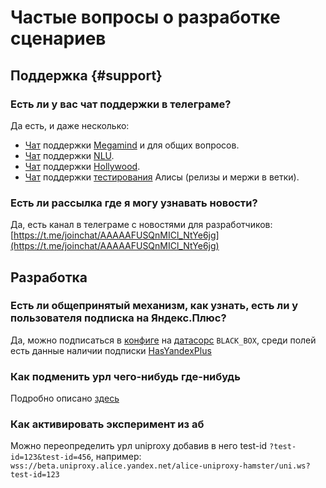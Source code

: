 # Частые вопросы о разработке сценариев

## Поддержка {#support}
### Есть ли у вас чат поддержки в телеграме?
Да есть, и даже несколько:
* [Чат](https://t.me/joinchat/BBPaeRGYwx3cNiNYXnK0SQ) поддержки [Megamind](megamind/index.md) и для общих вопросов.
* [Чат](https://t.me/+DJryz0GP71djN2Ri) поддержки [NLU](nlu/index.md).
* [Чат](https://t.me/joinchat/WLI9XSTsGdIdeek2) поддержки [Hollywood](hollywood/index.md).
* [Чат](https://t.me/joinchat/BwkfgEvuehoNBLmukS-CaA) поддержки [тестирования](testing/index.md) Алисы (релизы и мержи в ветки).

### Есть ли рассылка где я могу узнавать новости?
Да, есть канал в телеграме с новостями для разработчиков: [https://t.me/joinchat/AAAAAFUSQnMICl_NtYe6jg](https://t.me/joinchat/AAAAAFUSQnMICl_NtYe6jg)

## Разработка
### Есть ли общепринятый механизм, как узнать, есть ли у пользователя подписка на Яндекс.Плюс?
Да, можно подписаться в [конфиге](megamind/config#format) на [датасорс](architecture#sources) `BLACK_BOX`, среди полей есть данные наличии подписки [HasYandexPlus](https://a.yandex-team.ru/arc/trunk/arcadia/alice/megamind/protos/blackbox/blackbox.proto?rev=7141810#L16)

### Как подменить урл чего-нибудь где-нибудь
Подробно описано [здесь](testing/srcrwr.md)

### Как активировать эксперимент из аб
Можно переопределить урл uniproxy добавив в него test-id `?test-id=123&test-id=456`, например:
`wss://beta.uniproxy.alice.yandex.net/alice-uniproxy-hamster/uni.ws?test-id=123`
